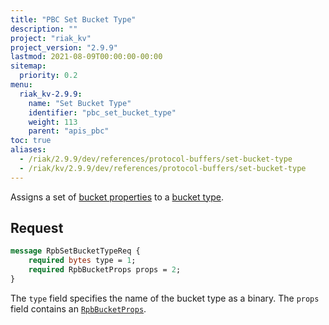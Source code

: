```yaml
---
title: "PBC Set Bucket Type"
description: ""
project: "riak_kv"
project_version: "2.9.9"
lastmod: 2021-08-09T00:00:00-00:00
sitemap:
  priority: 0.2
menu:
  riak_kv-2.9.9:
    name: "Set Bucket Type"
    identifier: "pbc_set_bucket_type"
    weight: 113
    parent: "apis_pbc"
toc: true
aliases:
  - /riak/2.9.9/dev/references/protocol-buffers/set-bucket-type
  - /riak/kv/2.9.9/dev/references/protocol-buffers/set-bucket-type
---
```


Assigns a set of [bucket properties]({{<baseurl>}}riak/kv/2.9.9/developing/api/protocol-buffers/set-bucket-props) to a
[bucket type]({{<baseurl>}}riak/kv/2.9.9/developing/usage/bucket-types).

## Request

```protobuf
message RpbSetBucketTypeReq {
    required bytes type = 1;
    required RpbBucketProps props = 2;
}
```

The `type` field specifies the name of the bucket type as a binary. The
`props` field contains an [`RpbBucketProps`]({{<baseurl>}}riak/kv/2.9.9/developing/api/protocol-buffers/get-bucket-props).

